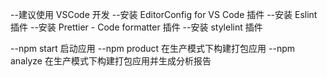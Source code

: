 --建议使用 VSCode 开发
--安装 EditorConfig for VS Code 插件
--安装 Eslint 插件
--安装 Prettier - Code formatter 插件
--安装 stylelint 插件

--npm start 启动应用
--npm product 在生产模式下构建打包应用
--npm analyze 在生产模式下构建打包应用并生成分析报告
